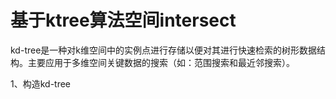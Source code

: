 
# 基于ktree算法空间intersect

kd-tree是一种对k维空间中的实例点进行存储以便对其进行快速检索的树形数据结构。主要应用于多维空间关键数据的搜索（如：范围搜索和最近邻搜索）。

 1、构造kd-tree

